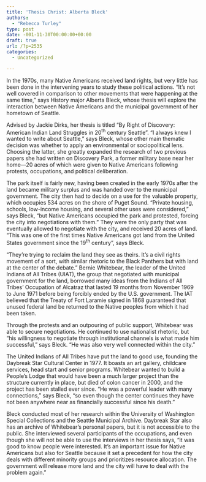 ```yaml
---
title: 'Thesis Christ: Alberta Bleck'
authors: 
  - "Rebecca Turley"
type: post
date: -001-11-30T00:00:00+00:00
draft: true
url: /?p=2535
categories:
  - Uncategorized

---
```

In the 1970s, many Native Americans received land rights, but very little has been done in the intervening years to study these political actions. “It’s not well covered in comparison to other movements that were happening at the same time,” says History major Alberta Bleck, whose thesis will explore the interaction between Native Americans and the municipal government of her hometown of Seattle.

Advised by Jackie Dirks, her thesis is titled “By Right of Discovery: American Indian Land Struggles in 20<sup>th</sup> century Seattle”. “I always knew I wanted to write about Seattle,” says Bleck, whose other main thematic decision was whether to apply an environmental or sociopolitical lens. Choosing the latter, she greatly expanded the research of two previous papers she had written on Discovery Park, a former military base near her home—20 acres of which were given to Native Americans following protests, occupations, and political deliberation.

The park itself is fairly new, having been created in the early 1970s after the land became military surplus and was handed over to the municipal government. The city then had to decide on a use for the valuable property, which occupies 534 acres on the shore of Puget Sound. “Private housing, schools, low-income housing, and several other uses were considered,” says Bleck, “but Native Americans occupied the park and protested, forcing the city into negotiations with them.” They were the only party that was eventually allowed to negotiate with the city, and received 20 acres of land. “This was one of the first times Native Americans got land from the United States government since the 19<sup>th</sup> century”, says Bleck.

“They’re trying to reclaim the land they see as theirs. It’s a civil rights movement of a sort, with similar rhetoric to the Black Panthers but with land at the center of the debate.” Bernie Whitebear, the leader of the United Indians of All Tribes (UIAT), the group that negotiated with municipal government for the land, borrowed many ideas from the Indians of All Tribes’ Occupation of Alcatraz that lasted 19 months from November 1969 to June 1971 before being forcibly ended by the U.S. government. The IAT believed that the Treaty of Fort Laramie signed in 1868 guaranteed that unused federal land be returned to the Native peoples from which it had been taken.

Through the protests and an outpouring of public support, Whitebear was able to secure negotiations. He continued to use nationalist rhetoric, but “his willingness to negotiate through institutional channels is what made him successful,” says Bleck. “He was also very well connected within the city.”

The United Indians of All Tribes have put the land to good use, founding the Daybreak Star Cultural Center in 1977. It boasts an art gallery, childcare services, head start and senior programs. Whitebear wanted to build a People’s Lodge that would have been a much larger project than the structure currently in place, but died of colon cancer in 2000, and the project has been stalled ever since. “He was a powerful leader with many connections,” says Bleck, “so even though the center continues they have not been anywhere near as financially successful since his death.”

Bleck conducted most of her research within the University of Washington Special Collections and the Seattle Municipal Archive. Daybreak Star also has an archive of Whitebear’s personal papers, but it is not accessible to the public. She interviewed several participants of the occupations, and even though she will not be able to use the interviews in her thesis says, “it was good to know people were interested. It’s an important issue for Native Americans but also for Seattle because it set a precedent for how the city deals with different minority groups and prioritizes resource allocation. The government will release more land and the city will have to deal with the problem again.”